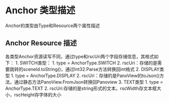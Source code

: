 # Anchor 类型描述
Anchor的类型由Type和Resource两个属性描述


## Anchor Resource 描述
各类型Anchor资源读写不同，通过type和rscUri两个字段存储信息，其格式如下：
    1. SWITCH类型：
        1. type = AnchorType.SWITCH
        2. rscUri：存储的是需要跳转的sceneId.toString()，通过Int32.Parse方法转换回int格式
    2. DISPLAY类型
        1. type = AnchorType.DISPLAY
        2. rscUri：存储的是PanoView的toJson()方法，通过静态方法PanoView.FromJson转换回Panoview
    3. TEXT类型
        1. type = AnchorType.TEXT
        2. rscUri:存储的是string形式的文本。rscWidth存文本框大小，rscHeight存字体的大小